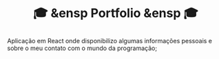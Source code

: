 # <p align="center">:mortar_board: &ensp Portfolio &ensp :mortar_board: </p>

Aplicação em React onde disponibilizo algumas informações pessoais e sobre o meu contato com o mundo da programação;
